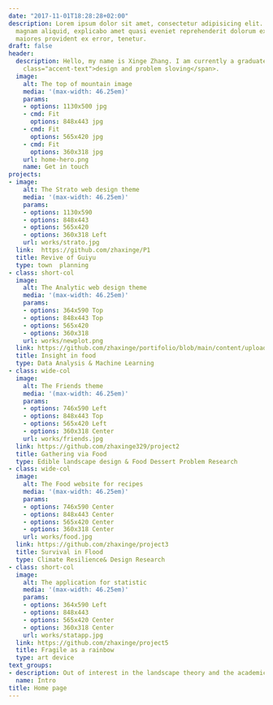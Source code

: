 ```yaml
---
date: "2017-11-01T18:28:28+02:00"
description: Lorem ipsum dolor sit amet, consectetur adipisicing elit. Dolor cumque
  magnam aliquid, explicabo amet quasi eveniet reprehenderit dolorum exercitationem
  maiores provident ex error, tenetur.
draft: false
header:
  description: Hello, my name is Xinge Zhang. I am currently a graduate student studying landscape architecture at penn. I'm keen on <span
    class="accent-text">design and problem sloving</span>.
  image:
    alt: The top of mountain image
    media: '(max-width: 46.25em)'
    params:
    - options: 1130x500 jpg
    - cmd: Fit
      options: 848x443 jpg
    - cmd: Fit
      options: 565x420 jpg
    - cmd: Fit
      options: 360x318 jpg
    url: home-hero.png
    name: Get in touch
projects:
- image:
    alt: The Strato web design theme
    media: '(max-width: 46.25em)'
    params:
    - options: 1130x590
    - options: 848x443
    - options: 565x420
    - options: 360x318 Left
    url: works/strato.jpg
  link:  https://github.com/zhaxinge/P1
  title: Revive of Guiyu
  type: town  planning
- class: short-col
  image:
    alt: The Analytic web design theme
    media: '(max-width: 46.25em)'
    params:
    - options: 364x590 Top
    - options: 848x443 Top
    - options: 565x420
    - options: 360x318
    url: works/newplot.png
  link: https://github.com/zhaxinge/portifolio/blob/main/content/uploads/projects/food_data/Term_Project
  title: Insight in food
  type: Data Analysis & Machine Learning
- class: wide-col
  image:
    alt: The Friends theme
    media: '(max-width: 46.25em)'
    params:
    - options: 746x590 Left
    - options: 848x443 Top
    - options: 565x420 Left
    - options: 360x318 Center
    url: works/friends.jpg
  link: https://github.com/zhaxinge329/project2
  title: Gathering via Food
  type: Edible landscape design & Food Dessert Problem Research
- class: wide-col
  image:
    alt: The Food website for recipes
    media: '(max-width: 46.25em)'
    params:
    - options: 746x590 Center
    - options: 848x443 Center
    - options: 565x420 Center
    - options: 360x318 Center
    url: works/food.jpg
  link: https://github.com/zhaxinge/project3
  title: Survival in Flood
  type: Climate Resilience& Design Research
- class: short-col
  image:
    alt: The application for statistic
    media: '(max-width: 46.25em)'
    params:
    - options: 364x590 Left
    - options: 848x443
    - options: 565x420 Center
    - options: 360x318 Center
    url: works/statapp.jpg
  link: https://github.com/zhaxinge/project5
  title: Fragile as a rainbow
  type: art device
text_groups:
- description: Out of interest in the landscape theory and the academic framework, I have read a sea of literature on such theories as landscape urbanism. I believe the landscape should build a complete ecological framework for cities, rather than being spaces in the literal sense, and should guide urban/regional development. Over the past four-year study, my design approach has  transformed from solely form-driven narratives to enage deeper inquiry through research, particularly that of <span class="default-text bold-text">adaptive design.</span>    In the future, I hope to stimulate the potential of data science in environmental design and planning decisions, and to explore the boundaries of urban ecological frameworks.
  name: Intro
title: Home page
---
```

